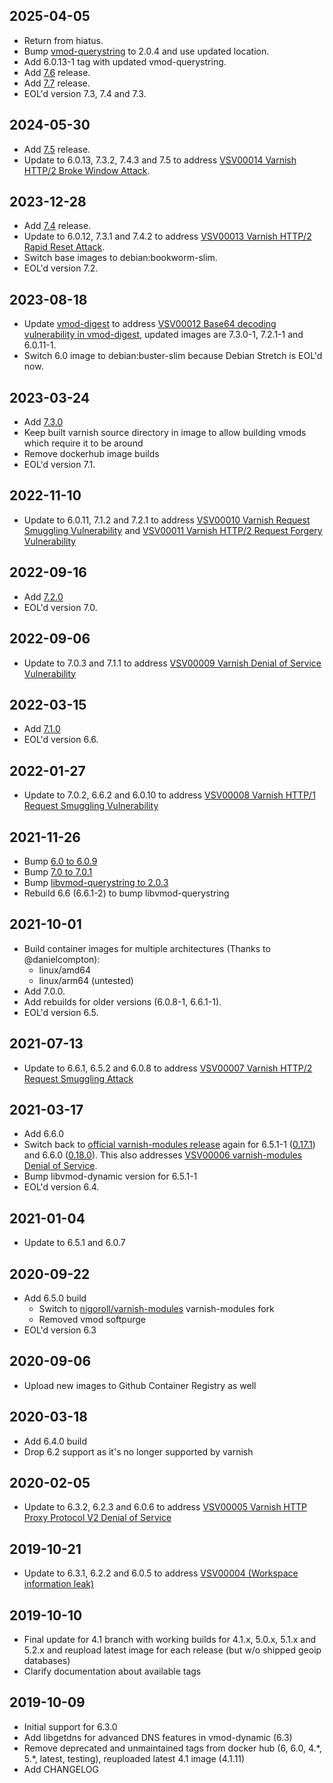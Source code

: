 ## 2025-04-05

* Return from hiatus.
* Bump [vmod-querystring](https://git.sr.ht/~dridi/vmod-querystring) to 2.0.4 and use updated location.
* Add 6.0.13-1 tag with updated vmod-querystring.
* Add [7.6](https://varnish-cache.org/releases/rel7.6.2.html) release.
* Add [7.7](https://varnish-cache.org/releases/rel7.7.0.html) release.
* EOL'd version 7.3, 7.4 and 7.3.

## 2024-05-30

* Add [7.5](https://varnish-cache.org/releases/rel7.5.0.html) release.
* Update to 6.0.13, 7.3.2, 7.4.3 and 7.5 to address [VSV00014 Varnish HTTP/2 Broke Window Attack](https://varnish-cache.org/security/VSV00014.html#vsv00014).
 
## 2023-12-28

* Add [7.4](https://varnish-cache.org/releases/rel7.4.0.html#rel7-4-0) release.
* Update to 6.0.12, 7.3.1 and 7.4.2 to address [VSV00013 Varnish HTTP/2 Rapid Reset Attack](https://varnish-cache.org/security/VSV00013.html#vsv00013).
* Switch base images to debian:bookworm-slim.
* EOL'd version 7.2. 

## 2023-08-18

* Update [vmod-digest](https://github.com/varnish/libvmod-digest) to address [VSV00012 Base64 decoding vulnerability in vmod-digest](https://varnish-cache.org/security/VSV00012.html), updated images are 7.3.0-1, 7.2.1-1 and 6.0.11-1.
* Switch 6.0 image to debian:buster-slim because Debian Stretch is EOL'd now.

## 2023-03-24

* Add [7.3.0](https://varnish-cache.org/releases/rel7.3.0.html#rel7-3-0)
* Keep built varnish source directory in image to allow building vmods which require it to be around
* Remove dockerhub image builds
* EOL'd version 7.1. 

## 2022-11-10

* Update to 6.0.11, 7.1.2 and 7.2.1 to address [VSV00010 Varnish Request Smuggling Vulnerability](https://varnish-cache.org/security/VSV00010.html#vsv00010) and [VSV00011 Varnish HTTP/2 Request Forgery Vulnerability](https://varnish-cache.org/security/VSV00011.html#vsv00011)

## 2022-09-16

* Add [7.2.0](https://varnish-cache.org/releases/rel7.2.0.html#rel7-2-0)
* EOL'd version 7.0. 

## 2022-09-06

* Update to 7.0.3 and 7.1.1 to address [VSV00009 Varnish Denial of Service Vulnerability](https://varnish-cache.org/security/VSV00009.html#vsv00009)

## 2022-03-15

* Add [7.1.0](https://varnish-cache.org/releases/rel7.1.0.html#rel7-1-0)
* EOL'd version 6.6. 

## 2022-01-27

* Update to 7.0.2, 6.6.2 and 6.0.10 to address [VSV00008 Varnish HTTP/1 Request Smuggling Vulnerability](https://varnish-cache.org/security/VSV00008.html)

## 2021-11-26

* Bump [6.0 to 6.0.9](https://varnish-cache.org/releases/rel6.0.9.html#rel6-0-9)
* Bump [7.0 to 7.0.1](https://varnish-cache.org/releases/rel7.0.1.html#rel7-0-1)
* Bump [libvmod-querystring to 2.0.3](https://github.com/Dridi/libvmod-querystring/releases/tag/v2.0.3)
* Rebuild 6.6 (6.6.1-2) to bump libvmod-querystring 

## 2021-10-01

* Build container images for multiple architectures (Thanks to @danielcompton):
  * linux/amd64
  * linux/arm64 (untested)
* Add 7.0.0.
* Add rebuilds for older versions (6.0.8-1, 6.6.1-1).
* EOL'd version 6.5.

## 2021-07-13

* Update to 6.6.1, 6.5.2 and 6.0.8 to address [VSV00007 Varnish HTTP/2 Request Smuggling Attack](http://varnish-cache.org/security/VSV00007.html)

## 2021-03-17

* Add 6.6.0
* Switch back to [official varnish-modules release](https://github.com/varnish/varnish-modules) again for 6.5.1-1 ([0.17.1](https://github.com/varnish/varnish-modules/releases/tag/0.17.1)) and 6.6.0 ([0.18.0](https://github.com/varnish/varnish-modules/releases/tag/0.18.0)). This also addresses [VSV00006 varnish-modules Denial of Service](https://varnish-cache.org/security/VSV00006.html).
* Bump libvmod-dynamic version for 6.5.1-1  
* EOL'd version 6.4.

## 2021-01-04

* Update to 6.5.1 and 6.0.7

## 2020-09-22

* Add 6.5.0 build
    * Switch to [nigoroll/varnish-modules](https://github.com/nigoroll/varnish-modules) varnish-modules fork
    * Removed vmod softpurge
* EOL'd version 6.3 

## 2020-09-06

* Upload new images to Github Container Registry as well 

## 2020-03-18

* Add 6.4.0 build
* Drop 6.2 support as it's no longer supported by varnish

## 2020-02-05

* Update to 6.3.2, 6.2.3 and 6.0.6 to address [VSV00005 Varnish HTTP Proxy Protocol V2 Denial of Service](https://varnish-cache.org/security/VSV00005.html)

## 2019-10-21

* Update to 6.3.1, 6.2.2 and 6.0.5 to address [VSV00004 (Workspace information leak)](http://varnish-cache.org/security/VSV00004.html#vsv00004)

## 2019-10-10

* Final update for 4.1 branch with working builds for 4.1.x, 5.0.x, 5.1.x and 5.2.x and reupload latest image for each release (but w/o shipped geoip databases)
* Clarify documentation about available tags

## 2019-10-09

* Initial support for 6.3.0
* Add libgetdns for advanced DNS features in vmod-dynamic (6.3)
* Remove deprecated and unmaintained tags from docker hub (6, 6.0, 4.\*, 5.\*, latest, testing), reuploaded latest 4.1 image (4.1.11)
* Add CHANGELOG
